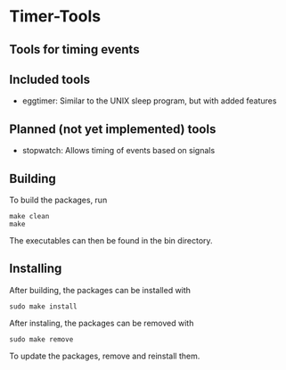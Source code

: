 # Timer-Tools

## Tools for timing events

## Included tools

* eggtimer: Similar to the UNIX sleep program, but with added features

## Planned (not yet implemented) tools

* stopwatch: Allows timing of events based on signals

## Building

To build the packages, run

```
make clean
make
```

The executables can then be found in the bin directory.

## Installing

After building, the packages can be installed with

```
sudo make install
```

After instaling, the packages can be removed with

```
sudo make remove
```

To update the packages, remove and reinstall them.
